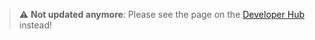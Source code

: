 > :warning: **Not updated anymore**: Please see the page on the [Developer Hub](https://developers.metaplex.com/umi/interfaces) instead!